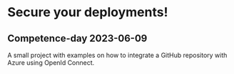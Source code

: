 # Secure your deployments!

## Competence-day 2023-06-09

A small project with examples on how to integrate a GitHub repository with Azure using OpenId Connect.
